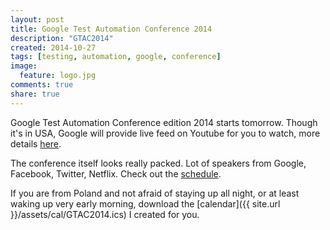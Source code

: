 ```yaml
---
layout: post
title: Google Test Automation Conference 2014
description: "GTAC2014"
created: 2014-10-27
tags: [testing, automation, google, conference]
image:
  feature: logo.jpg
comments: true
share: true
---
```


Google Test Automation Conference edition 2014 starts tomorrow. Though it's in USA, Google will provide live feed on Youtube for you to watch, more details [here](https://developers.google.com/google-test-automation-conference/2014/stream "GTAC2014 Live Stream"). 

The conference itself looks really packed. Lot of speakers from Google, Facebook, Twitter, Netflix. Check out the [schedule](https://developers.google.com/google-test-automation-conference/2014/schedule "GTAC2014 Schedule").

If you are from Poland and not afraid of staying up all night, or at least waking up very early morning, download the [calendar]({{ site.url }}/assets/cal/GTAC2014.ics) I created for you.